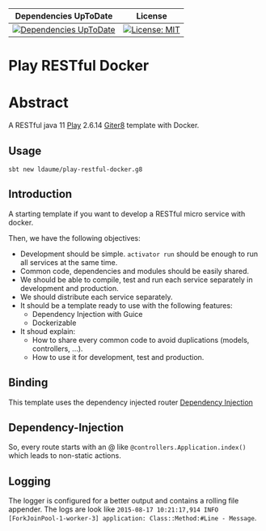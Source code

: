 | Dependencies UpToDate | License |
|:---------------------:|:-------:|
| [![Dependencies UpToDate](https://ci.reinvent-software.de/buildStatus/icon?job=play-restful-docker-template-DependencyCheck)](https://ci.reinvent-software.de/job/play-restful-docker-template-DependencyCheck) | [![License: MIT](https://img.shields.io/badge/License-MIT-yellow.svg)](https://opensource.org/licenses/MIT) |

Play RESTful Docker
================

# Abstract
A RESTful java 11 [Play](https://www.playframework.com/) 2.6.14 [Giter8](http://www.foundweekends.org/giter8/) template with Docker.

## Usage
`sbt new ldaume/play-restful-docker.g8`

## Introduction
A starting template if you want to develop a RESTful micro service with docker.

Then, we have the following objectives:

  * Development should be simple. `activator run` should be enough to run all services at the same time.
  * Common code, dependencies and modules should be easily shared.
  * We should be able to compile, test and run each service separately in development and production.
  * We should distribute each service separately.
  * It should be a template ready to use with the following features:
    * Dependency Injection with Guice
    * Dockerizable
  * It shoud explain:
    * How to share every common code to avoid duplications (models, controllers, ...).
    * How to use it for development, test and production.

## Binding
This template uses the dependency injected router [Dependency Injection](https://www.playframework.com/documentation/2.5.x/JavaRouting)
## Dependency-Injection
So, every route starts with an @ like `@controllers.Application.index()` which leads to non-static actions.

## Logging

The logger is configured for a better output and contains a rolling file
appender. The logs are look like
`2015-08-17 10:21:17,914 INFO [ForkJoinPool-1-worker-3] application: Class::Method:#Line - Message`.
